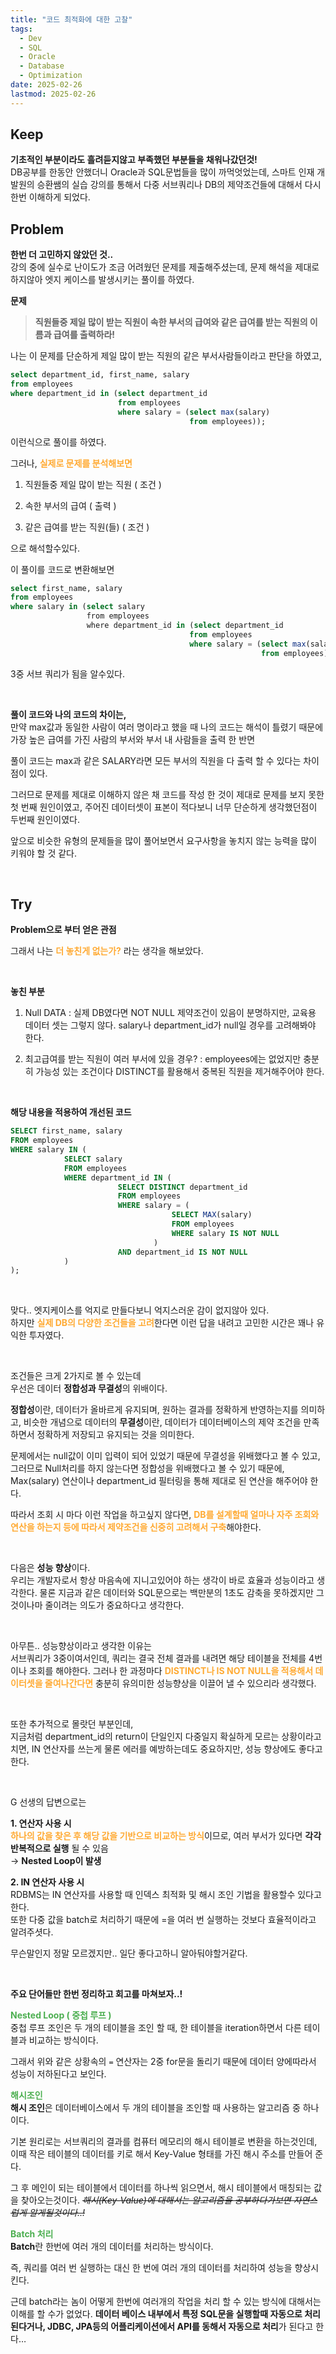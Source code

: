 ```yaml
---
title: "코드 최적화에 대한 고찰"
tags:
  - Dev
  - SQL
  - Oracle
  - Database
  - Optimization
date: 2025-02-26
lastmod: 2025-02-26
---
```


## **Keep**

**기초적인 부분이라도 흘려듣지않고 부족했던 부분들을 채워나갔던것!**    
DB공부를 한동안 안했더니 Oracle과 SQL문법들을 많이 까먹엇었는데, 스마트 인재 개발원의 승환쌤의 실습 강의를 통해서 다중 서브쿼리나 DB의 제약조건들에 대해서 다시 한번 이해하게 되었다.

## **Problem**

**한번 더 고민하지 않았던 것..**  
강의 중에 실수로 난이도가 조금 어려웠던 문제를 제출해주셨는데, 문제 해석을 제대로 하지않아 엣지 케이스를 발생시키는 풀이를 하였다.

**문제**

> **직원들중 제일 많이 받는 직원이 속한 부서의 급여와 같은 급여를 받는 직원의 이름과 급여를 출력하라!**

나는 이 문제를 단순하게 제일 많이 받는 직원의 같은 부서사람들이라고 판단을 하였고,

```sql
select department_id, first_name, salary
from employees
where department_id in (select department_id
                        from employees
                        where salary = (select max(salary)
                                        from employees));
```

이런식으로 풀이를 하였다.

그러나, <span style="color: #FFAA33;">**실제로 문제를 분석해보면**</span>

1. 직원들중 제일 많이 받는 직원 ( 조건 )

2. 속한 부서의 급여 ( 출력 )

3. 같은 급여를 받는 직원(들) ( 조건 )

으로 해석할수있다.

이 풀이를 코드로 변환해보면

```sql
select first_name, salary
from employees
where salary in (select salary
                 from employees
                 where department_id in (select department_id
                                        from employees
                                        where salary = (select max(salary)
                                                        from employees)));
```

3중 서브 쿼리가 됨을 알수있다.

<br>

**풀이 코드와 나의 코드의 차이는,**  
만약 max값과 동일한 사람이 여러 명이라고 했을 때 나의 코드는 해석이 틀렸기 때문에 가장 높은 급여를 가진 사람의 부서와 부서 내 사람들을 출력 한 반면

풀이 코드는 max과 같은 SALARY라면 모든 부서의 직원을 다 출력 할 수 있다는 차이점이 있다.

그러므로 문제를 제대로 이해하지 않은 채 코드를 작성 한 것이 제대로 문제를 보지 못한 첫 번째 원인이였고, 주어진 데이터셋이 표본이 적다보니 너무 단순하게 생각했던점이 두번째 원인이였다.

앞으로 비슷한 유형의 문제들을 많이 풀어보면서 요구사항을 놓치지 않는 능력을 많이 키워야 할 것 같다.

<br>

## **Try**

**Problem으로 부터 얻은 관점**

그래서 나는 <span style="color: #FFAA33;">**더 놓친게 없는가?**</span> 라는 생각을 해보았다.

<br>

**놓친 부분**

1. Null DATA : 실제 DB였다면 NOT NULL 제약조건이 있음이 분명하지만, 교육용 데이터 셋는 그렇지 않다. salary나 department_id가 null일 경우를 고려해봐야 한다.

2. 최고급여를 받는 직원이 여러 부서에 있을 경우? : employees에는 없었지만 충분히 가능성 있는 조건이다 DISTINCT를 활용해서 중복된 직원을 제거해주어야 한다.

<br>

**해당 내용을 적용하여 개선된 코드**

```sql
SELECT first_name, salary
FROM employees
WHERE salary IN (
            SELECT salary
            FROM employees
            WHERE department_id IN (
                        SELECT DISTINCT department_id
                        FROM employees
                        WHERE salary = (
                                    SELECT MAX(salary)
                                    FROM employees
                                    WHERE salary IS NOT NULL
                                )
                        AND department_id IS NOT NULL
            )
);
```

<br>

맞다.. 엣지케이스를 억지로 만들다보니 억지스러운 감이 없지않아 있다.  
하지만 <span style="color: #FFAA33;">**실제 DB의 다양한 조건들을 고려**</span>한다면 이런 답을 내려고 고민한 시간은 꽤나 유익한 투자였다.

<br>

조건들은 크게 2가지로 볼 수 있는데  
우선은 데이터 **정합성과 무결성**의 위배이다.

**정합성**이란, 데이터가 올바르게 유지되며, 원하는 결과를 정확하게 반영하는지를 의미하고, 비슷한 개념으로 데이터의 **무결성**이란, 데이터가 데이터베이스의 제약 조건을 만족하면서 정확하게 저장되고 유지되는 것을 의미한다.

문제에서는 null값이 이미 입력이 되어 있었기 때문에 무결성을 위배했다고 볼 수 있고, 그러므로 Null처리를 하지 않는다면 정합성을 위배했다고 볼 수 있기 때문에, Max(salary) 연산이나 department_id 필터링을 통해 제대로 된 연산을 해주어야 한다.

따라서 조회 시 마다 이런 작업을 하고싶지 않다면, <span style="color: #FFAA33;">**DB를 설계할때 얼마나 자주 조회와 연산을 하는지 등에 따라서 제약조건을 신중히 고려해서 구축**</span>해야한다.

<br>

다음은 **성능 향상**이다.  
우리는 개발자로서 항상 마음속에 지니고있어야 하는 생각이 바로 효율과 성능이라고 생각한다. 물론 지금과 같은 데이터와 SQL문으로는 백만분의 1초도 감축을 못하겠지만 그것이나마 줄이려는 의도가 중요하다고 생각한다.

<br>

아무튼.. 성능향상이라고 생각한 이유는  
서브쿼리가 3중이여서인데, 쿼리는 결국 전체 결과를 내려면 해당 테이블을 전체를 4번이나 조회를 해야한다. 그러나 한 과정마다 <span style="color: #FFAA33;">**DISTINCT나 IS NOT NULL을 적용해서 데이터셋을 줄여나간다면**</span> 충분히 유의미한 성능향상을 이끌어 낼 수 있으리라 생각했다.

<br>

또한 추가적으로 몰랏던 부분인데,  
지금처럼 department_id의 return이 단일인지 다중일지 확실하게 모르는 상황이라고 치면, IN 연산자를 쓰는게 물론 에러를 예방하는데도 중요하지만, 성능 향상에도 좋다고 한다.

<br>

G 선생의 답변으로는

**1. 연산자 사용 시**  
<span style="color: #FFAA33;">**하나의 값을 찾은 후 해당 값을 기반으로 비교하는 방식**</span>이므로, 여러 부서가 있다면 **각각 반복적으로 실행** 될 수 있음  
→ **Nested Loop이 발생**

**2. IN 연산자 사용 시**  
RDBMS는 IN 연산자를 사용할 때 인덱스 최적화 및 해시 조인 기법을 활용할수 있다고 한다.  
또한 다중 값을 batch로 처리하기 때문에 =을 여러 번 실행하는 것보다 효율적이라고 알려주셧다.

무슨말인지 정말 모르겠지만.. 일단 좋다고하니 알아둬야할거같다.

<br>

**주요 단어들만 한번 정리하고 회고를 마쳐보자..!**

<font color="#4CAF50">**Nested Loop ( 중첩 루프 )**</font>  
중첩 루프 조인은 두 개의 테이블을 조인 할 때, 한 테이블을 iteration하면서 다른 테이블과 비교하는 방식이다.

그래서 위와 같은 상황속의 `=` 연산자는 2중 for문을 돌리기 때문에 데이터 양에따라서 성능이 저하된다고 보인다.

<font color="#4CAF50">**해시조인**</font>  
**해시 조인**은 데이터베이스에서 두 개의 테이블을 조인할 때 사용하는 알고리즘 중 하나이다.

기본 원리로는 서브쿼리의 결과를 컴퓨터 메모리의 해시 테이블로 변환을 하는것인데, 이때 작은 테이블의 데이터를 키로 해서 Key-Value 형태를 가진 해시 주소를 만들어 준다.

그 후 메인이 되는 테이블에서 데이터를 하나씩 읽으면서, 해시 테이블에서 매칭되는 값을 찾아오는것이다.
_~~해시(Key-Value)에 대해서는 알고리즘을 공부하다가보면 자연스럽게 알게될것이다..!~~_

**<font color="#4CAF50">Batch 처리</font>**  
**Batch**란 한번에 여러 개의 데이터를 처리하는 방식이다.

즉, 쿼리를 여러 번 실행하는 대신 한 번에 여러 개의 데이터를 처리하여 성능을 향상시킨다.

근데 batch라는 놈이 어떻게 한번에 여러개의 작업을 처리 할 수 있는 방식에 대해서는 이해를 할 수가 없었다. **데이터 베이스 내부에서 특정 SQL문을 실행할때 자동으로 처리된다거나, JDBC, JPA등의 어플리케이션에서 API를 동해서 자동으로 처리**가 된다고 한다…
